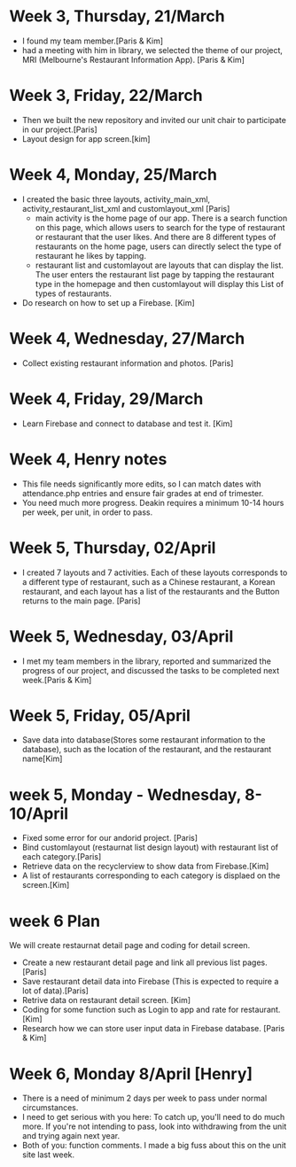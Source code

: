 # Week 3, Thursday, 21/March
- I found my team member.[Paris & Kim]
- had a meeting with him in library, we selected the theme of our project, MRI (Melbourne's Restaurant Information App). [Paris & Kim]

# Week 3, Friday, 22/March 
- Then we built the new repository and invited our unit chair to participate in our project.[Paris]
- Layout design for app screen.[kim]

# Week 4, Monday, 25/March
- I created the basic three layouts, activity_main_xml, activity_restaurant_list_xml and customlayout_xml [Paris]
  - main activity is the home page of our app. There is a search function on this page, which allows users to search for the type of restaurant or restaurant that the user likes. And there are 8 different types of restaurants on the home page, users can directly select the type of restaurant he likes by tapping.
  - restaurant list and customlayout are layouts that can display the list. The user enters the restaurant list page by tapping the restaurant type in the homepage and then customlayout will display this List of types of restaurants.  
- Do research on how to set up a Firebase. [Kim]

# Week 4, Wednesday, 27/March
- Collect existing restaurant information and photos. [Paris]

# Week 4, Friday, 29/March
- Learn Firebase and connect to database and test it. [Kim]

# Week 4, Henry notes
- This file needs significantly more edits, so I can match dates with attendance.php entries and ensure fair grades at end of trimester.
- You need much more progress. Deakin requires a minimum 10-14 hours per week, per unit, in order to pass.

# Week 5, Thursday, 02/April
- I created 7 layouts and 7 activities. Each of these layouts corresponds to a different type of restaurant, such as a Chinese restaurant, a Korean restaurant, and each layout has a list of the restaurants and the Button returns to the main page. [Paris]

# Week 5, Wednesday, 03/April
- I met my team members in the library, reported and summarized the progress of our project, and discussed the tasks to be completed next week.[Paris & Kim]

# Week 5, Friday, 05/April
- Save data into database(Stores some restaurant information to the database), such as the location of the restaurant, and the restaurant name[Kim]

# week 5, Monday - Wednesday, 8-10/April
- Fixed some error for our andorid project. [Paris]
- Bind customlayout (restaurnat list design layout) with restaurant list of each category.[Paris]
- Retrieve data on the recyclerview to show data from Firebase.[Kim]
- A list of restaurants corresponding to each category is displaed on the screen.[Kim] 

# week 6 Plan
We will create restaurnat detail page and coding for detail screen.
- Create a new restaurant detail page and link all previous list pages.[Paris]
- Save restaurant detail data into Firebase (This is expected to require a lot of data).[Paris]
- Retrive data on restaurant detail screen. [Kim]
- Coding for some function such as Login to app and rate for restaurant. [Kim]
- Research how we can store user input data in Firebase database. [Paris & Kim]

# Week 6, Monday 8/April [Henry]
- There is a need of minimum 2 days per week to pass under normal circumstances. 
- I need to get serious with you here: To catch up, you'll need to do much more. If you're not intending to pass, look into withdrawing from the unit and trying again next year.
- Both of you: function comments. I made a big fuss about this on the unit site last week.


